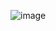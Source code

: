 ![image](https://user-images.githubusercontent.com/44255731/107359381-9d65e100-6afa-11eb-9f7f-8b114aed9d05.png)
